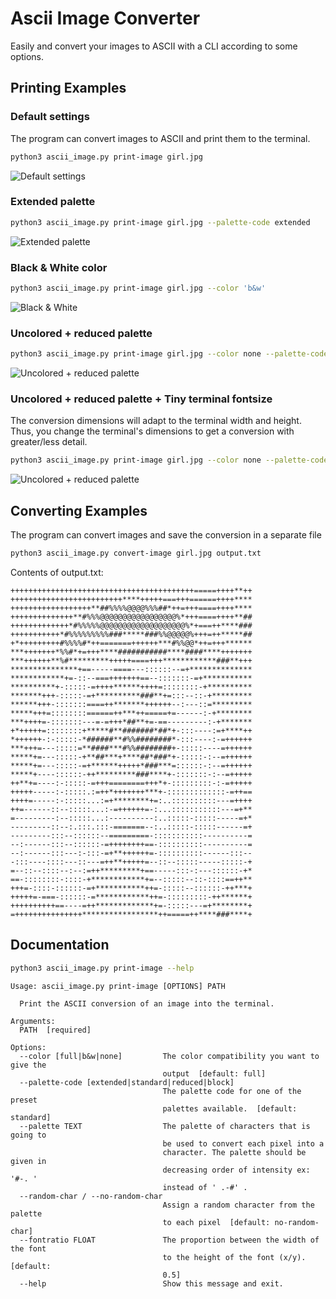 # Ascii Image Converter

Easily and convert your images to ASCII with a CLI according to some options.

## Printing Examples

### Default settings
The program can convert images to ASCII and print them to the terminal.

```bash
python3 ascii_image.py print-image girl.jpg
```
![Default settings](./output-examples/example.png)

### Extended palette
```bash
python3 ascii_image.py print-image girl.jpg --palette-code extended
```
![Extended palette](./output-examples/example_extended-palette.png)

### Black & White color
```bash
python3 ascii_image.py print-image girl.jpg --color 'b&w'
```
![Black & White](./output-examples/example_black-and-white.png)

### Uncolored + reduced palette
```bash
python3 ascii_image.py print-image girl.jpg --color none --palette-code reduced
```
![Uncolored + reduced palette](./output-examples/example_uncolored_and_reduced-palette.png)

### Uncolored + reduced palette + Tiny terminal fontsize
The conversion dimensions will adapt to the terminal width and height. Thus, you change the terminal's dimensions to get a conversion with greater/less detail.

```bash
python3 ascii_image.py print-image girl.jpg --color none --palette-code reduced
```
![Uncolored + reduced palette](./output-examples/example_tiny_fontsize.png)

## Converting Examples
The program can convert images and save the conversion in a separate file

```bash
python3 ascii_image.py convert-image girl.jpg output.txt
```

Contents of output.txt:
```
+++++++++++++++++++++++++++++++++++++++++=====++++**++
+++++++++++++++++++++++++****+++++===+++======++++****
++++++++++++++++++**##%%%%@@@@%%%##*++=+++====++++****
++++++++++++++**#%%%@@@@@@@@@@@@@@@@@%*+++====++++**##
+++++++++++++*#%%%%%@@@@@@@@@@@@@@@@@@@%*+===++****###
+++++++++++*#%%%%%%%%%###*****###%%@@@@@%+++=++*****##
+*+++++++++#%%%%#*++=======++++++***#%%@@*++=+++******
***+++++++*%%#*+=+++****###########****####****+++++++
***++++++**%#*********+++++====+++************###**+++
***************+==-----====---::::::--=+**************
************+=-::--===+++++++==--:::::::-=+***********
**********+-:::::-=++++******++++=::::::::-+**********
*******+++-:::::-=+**********###**+=:::--::-+*********
******+++-:::::::====++*******++++++--:---::=*********
*****+++=::::::::======++***++=====+=------:-+********
***++++=-:::::::---=-=+++*##**+=-==---------:-+*******
+*+++++=::::::::+*****#**#######*##*+-:::----:=+****++
*++++++-:-:::::-*######**#%%########*-:::----:-=++++++
***+++=---:::::=**####***#%%########+-:::::----=++++++
*****+=---:::::-+**##***+****##*###*+-:::::-:--=++++++
*****+=---:::::-=+******+++++*###***=::::::-:--=++++++
*****+----::::::-++*********###****+-:::::::-:--=+++++
++**+=----:-:::::-=+++========+++*+-:::::::::-:-=+++++
+++++-----:-:::::.:=++*+++++++***+-:::::::::::::-=++==
++++=-----:-:::::...:=+********+=:..::::::::::---=++++
++=------::--:::::...:-=++++++=-:...:::::::::::---=+**
=---------:--:::::...:----------:..:::::-:::::-----=+*
---------::--:.:::.:::-=======--:..:::::-:::::------=+
---------:::--::::::--=========-:::::::::::----------=
--:------:::--::::::-=++++++++==-::::::::::----------=
--:------:::---:-:::-=+**++++++=-::::::::::------:::--
-:::----::::---::---=++**+++++=--::--:::::-----:::::-+
=--::--::::--:--:=++*********+==-----:::-:---::::::-+*
==-::::::::-::::-+************+=--:::::--::-::::==++**
+++=-::::-::::::-=+***********++=-:::::--::::::-++***+
+++++=-===-::::::-=************++=-:::::::::-++******+
++++++++++==----=++*************+=-:::::---=+********+
=+++++++++++++++*****************++=====++****###****+
```

## Documentation
```bash
python3 ascii_image.py print-image --help
```
```
Usage: ascii_image.py print-image [OPTIONS] PATH

  Print the ASCII conversion of an image into the terminal.

Arguments:
  PATH  [required]

Options:
  --color [full|b&w|none]         The color compatibility you want to give the
                                  output  [default: full]
  --palette-code [extended|standard|reduced|block]
                                  The palette code for one of the preset
                                  palettes available.  [default: standard]
  --palette TEXT                  The palette of characters that is going to
                                  be used to convert each pixel into a
                                  character. The palette should be given in
                                  decreasing order of intensity ex: '#-. '
                                  instead of ' .-#' .
  --random-char / --no-random-char
                                  Assign a random character from the palette
                                  to each pixel  [default: no-random-char]
  --fontratio FLOAT               The proportion between the width of the font
                                  to the height of the font (x/y).  [default:
                                  0.5]
  --help                          Show this message and exit.
```
